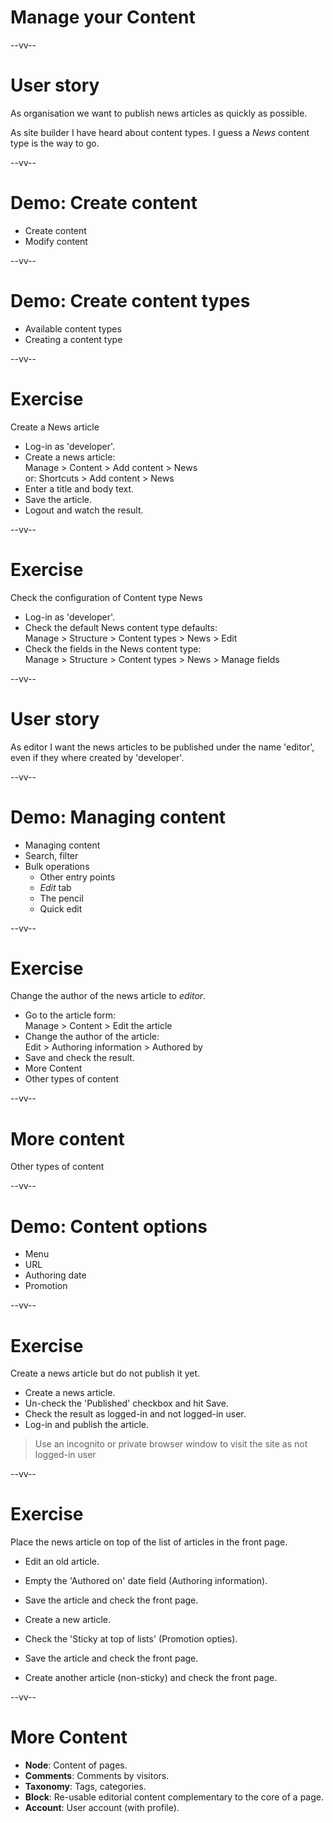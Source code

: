 # Manage your Content

--vv--

# User story
As organisation we want to publish news articles as quickly as possible.

As site builder I have heard about content types. I guess a _News_ content type is the way to go.

--vv--

# Demo: Create content
- Create content
- Modify content

--vv--

# Demo: Create content types
- Available content types
- Creating a content type

--vv--

# Exercise
Create a News article

- Log-in as 'developer'.
- Create a news article: <br>Manage > Content > Add content > News <br>or: Shortcuts > Add content > News
- Enter a title and body text.
- Save the article.
- Logout and watch the result.

--vv--

# Exercise
Check the configuration of Content type News

- Log-in as 'developer'.
- Check the default News content type defaults:<br>Manage > Structure > Content types > News > Edit
- Check the fields in the News content type:<br>Manage > Structure > Content types > News > Manage fields

--vv--

# User story
As editor I want the news articles to be published under the name 'editor', even if they where created by 'developer'.

--vv--

# Demo: Managing content
- Managing content
- Search, filter
- Bulk operations
  - Other entry points
  - _Edit_ tab
  - The pencil
  - Quick edit

--vv--

# Exercise
Change the author of the news article to _editor_.

- Go to the article form: <br>Manage > Content > Edit the article
- Change the author of the article: <br>Edit > Authoring information > Authored by
- Save and check the result.
- More Content
- Other types of content

--vv--

# More content
<!-- .slide: class="layout-title-page" -->

Other types of content

--vv--

# Demo: Content options
- Menu
- URL
- Authoring date
- Promotion

--vv--

# Exercise
Create a news article but do not publish it yet.

- Create a news article.
- Un-check the 'Published' checkbox and hit Save.
- Check the result as logged-in and not logged-in user.
- Log-in and publish the article.

<blockquote>Use an incognito or private browser window to visit the site as not logged-in user</blockquote>

--vv--

# Exercise
Place the news article on top of the list of articles in the front page.
  
- Edit an old article.
- Empty the 'Authored on' date field (Authoring information).
- Save the article and check the front page.

- Create a new article.
- Check the 'Sticky at top of lists' (Promotion opties).
- Save the article and check the front page.
- Create another article (non-sticky) and check the front page.

--vv--

# More Content
- **Node**: Content of pages.
- **Comments**: Comments by visitors.
- **Taxonomy**: Tags, categories.
- **Block**: Re-usable editorial content complementary to the core of a page.
- **Account**: User account (with profile).